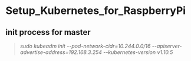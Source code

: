 # Setup_Kubernetes_for_RaspberryPi

## init process for master
>*sudo kubeadm init --pod-network-cidr=10.244.0.0/16 --apiserver-advertise-address=192.168.3.254 --kubernetes-version v1.10.5*
